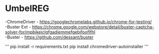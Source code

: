 # UmbelREG

-ChromeDriver - https://googlechromelabs.github.io/chrome-for-testing/ <br>
-Buster Ext - https://chrome.google.com/webstore/detail/buster-captcha-solver-for/mpbjkejclgfgadiemmefgebjfooflfhl <br>
-Buster - https://github.com/dessant/buster


'''
pip install -r requirements.txt
pip install chromedriver-autoinstaller
'''

